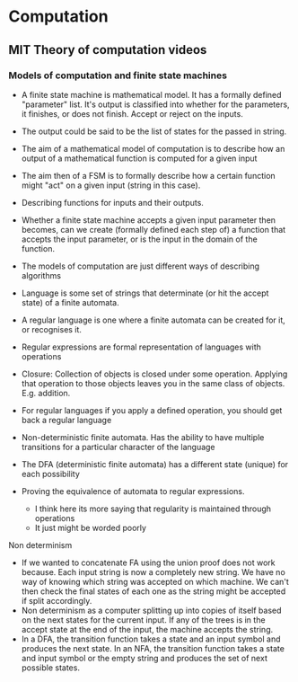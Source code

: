 # Computation

## MIT Theory of computation videos

### Models of computation and finite state machines

* A finite state machine is mathematical model. It has a formally defined "parameter" list. It's output is classified
  into whether for the parameters, it finishes, or does not finish. Accept or reject on the inputs. 
* The output could be said to be the list of states for the passed in string.
* The aim of a mathematical model of computation is to describe how an output of a mathematical function is computed
  for a given input
* The aim then of a FSM is to formally describe how a certain function might "act" on a given input (string in this
  case). 
* Describing functions for inputs and their outputs. 
* Whether a finite state machine accepts a given input parameter then becomes, can we create (formally defined each step
  of) a function that accepts the input parameter, or is the input in the domain of the function.
* The models of computation are just different ways of describing algorithms

* Language is some set of strings that determinate (or hit the accept state) of a finite automata.
* A regular language is one where a finite automata can be created for it, or recognises it.
* Regular expressions are formal representation of languages with operations
* Closure: Collection of objects is closed under some operation. Applying that operation to those objects leaves you
  in the same class of objects. E.g. addition.
* For regular languages if you apply a defined operation, you should get back a regular language
* Non-deterministic finite automata. Has the ability to have multiple transitions for a particular character of the
  language
* The DFA (deterministic finite automata) has a different state (unique) for each possibility 

* Proving the equivalence of automata to regular expressions.
    * I think here its more saying that regularity is maintained through operations
    * It just might be worded poorly
    
Non determinism

* If we wanted to concatenate FA using the union proof does not work because. Each input string is now a completely new
  string. We have no way of knowing which string was accepted on which machine. We can't then check the final states of
  each one as the string might be accepted if split accordingly.
* Non determinism as a computer splitting up into copies of itself based on the next states for the current input. If
  any of the trees is in the accept state at the end of the input, the machine accepts the string.
* In a DFA, the transition function takes a state and an input symbol and produces the next state. In an NFA, the
  transition function takes a state and input symbol or the empty string and produces the set of next possible states.
